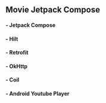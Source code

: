 ## Movie Jetpack Compose

#### - Jetpack Compose
#### - Hilt
#### - Retrofit
#### - OkHttp
#### - Coil
#### - Android Youtube Player
